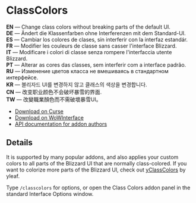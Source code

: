ClassColors
===========

**EN** — Change class colors without breaking parts of the default UI.  
**DE** — Ändert die Klassenfarben ohne Interferenzen mit dem Standard-UI.  
**ES** — Cambiar los colores de clases, sin interferir con la interfaz estandár.  
**FR** — Modifier les couleurs de classe sans casser l'interface Blizzard.  
**IT** — Modificare i colori di classe senza rompere l'interfaccia utente Blizzard.  
**PT** — Alterar as cores das classes, sem interferir com a interface padrão.  
**RU** — Изменение цветов класса не вмешиваясь в стандартном интерфейсе.  
**KR** — 블리자드 UI를 변경하지 않고 클래스의 색상을 변경합니다.  
**CN** — 改变职业颜色不会破坏暴雪的界面.  
**TW** — 改變職業顏色而不需破壞暴雪UI。

* [Download on Curse](https://www.curseforge.com/wow/addons/classcolors)
* [Download on WoWInterface](https://www.wowinterface.com/downloads/info12513-ClassColors.html)
* [API documentation for addon authors](https://github.com/phanx-wow/ClassColors/wiki)


Details
-------

It is supported by many popular addons, and also applies your custom colors to all parts of the Blizzard UI that are normally class-colored. If you want to colorize more parts of the Blizzard UI, check out [yClassColors](https://www.wowinterface.com/downloads/info15352-yClassColor.html) by yleaf.

Type `/classcolors` for options, or open the Class Colors addon panel in the standard Interface Options window.
